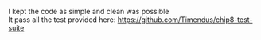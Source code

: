 I kept the code as simple and clean was possible <br>
It pass all the test provided here: https://github.com/Timendus/chip8-test-suite <br>
